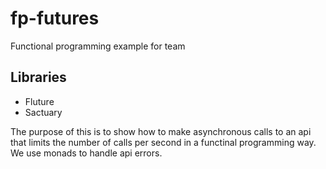 # fp-futures
Functional programming example for team

## Libraries
- Fluture
- Sactuary

The purpose of this is to show how to make asynchronous calls to an api that limits the number of calls per second in a functinal programming way. We use monads to handle api errors.
